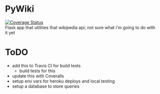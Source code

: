 # PyWiki
[![Coverage Status](https://coveralls.io/repos/github/trjahnke/PyWiki/badge.svg?branch=master)](https://coveralls.io/github/trjahnke/PyWiki?branch=master)\
Flask app that utilities that wikipedia api; not sure what i'm going to do with it yet

# ToDO
- add this to Travis CI for build tests
    - build tests for this
- update this with Coveralls
- setup env vars for heroku deploys and local testing
- setup a database to store queries 
